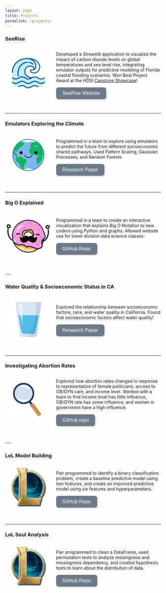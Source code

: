 ```yaml
---
layout: page
title: Projects
permalink: /projects/
---
```


### SeeRise  
<div style="display: flex; align-items: center;">
    <img src="/assets/images/wave.png" 
         style="clip-path: circle(); width: 150px; height: 150px; object-fit: cover; margin-right: 15px;">
    <div>
        <p>Developed a Streamlit application to visualize the impact of carbon dioxide levels on global temperatures and sea level rise, integrating emulator outputs for predictive modeling of Florida coastal flooding scenarios. Won Best Project Award at the HDSI <a href="https://dsc-capstone.org/showcase-25/" target="_blank">Capstone Showcase</a>!</p>
        <a href="https://zoeludena.github.io/SeeRiseWebsite/" target="_blank">
            <button style="background-color: #6C7A89; color: white; border: none; padding: 10px 20px; 
                   border-radius: 8px; font-size: 16px; cursor: pointer; transition: 0.3s; 
                   box-shadow: 2px 2px 5px rgba(0, 0, 0, 0.2);">
                SeeRise Website
            </button>
        </a>
    </div>
</div>
<p><br></p>

---

### Emulators Exploring the Climate  
<div style="display: flex; align-items: center;">
    <img src="/assets/images/earth.png" 
         style="clip-path: circle(); width: 150px; height: 150px; object-fit: cover; margin-right: 15px;">
    <div>
        <p>Programmed in a team to explore using emulators to predict the future from different socioeconomic shared pathways. Used Pattern Scaling, Gaussian Processes, and Random Forests.</p>
        <a href="/assets/files/Utilizing%20Emulators%20to%20Explore%20the%20Climate%20Model%20Parameter%20Space.pdf" target="_blank">
            <button style="background-color: #6C7A89; color: white; border: none; padding: 10px 20px; 
                   border-radius: 8px; font-size: 16px; cursor: pointer; transition: 0.3s; 
                   box-shadow: 2px 2px 5px rgba(0, 0, 0, 0.2);">
                Research Paper
            </button>
        </a>
    </div>
</div>
<p><br></p>

---

### Big O Explained  
<div style="display: flex; align-items: center;">
    <img src="/assets/images/donut-hype-eyes-closed.png" 
         style="clip-path: circle(); width: 150px; height: 150px; object-fit: cover; margin-right: 15px;">
    <div>
        <p>Programmed in a team to create an interactive visualization that explains Big O Notation to new coders using Python and graphs. Allowed website use for lower division data science classes.</p>
        <a href="https://github.com/anmarkova2223/big-o-scrolly" target="_blank">
            <button style="background-color: #6C7A89; color: white; border: none; padding: 10px 20px; 
                   border-radius: 8px; font-size: 16px; cursor: pointer; transition: 0.3s; 
                   box-shadow: 2px 2px 5px rgba(0, 0, 0, 0.2);">
                GitHub Repo
            </button>
        </a>
    </div>
</div>
<p><br></p>
---

### Water Quality & Socioeconomic Status in CA  
<div style="display: flex; align-items: center;">
    <img src="/assets/images/water.png" 
         style="clip-path: circle(); width: 150px; height: 150px; object-fit: cover; margin-right: 15px;">
    <div>
        <p>Explored the relationship between socioeconomic factors, race, and water quality in California. Found that socioeconomic factors affect water quality!</p>
        <a href="/assets/files/water_quality_socioeconomic_ca.pdf" target="_blank">
            <button style="background-color: #6C7A89; color: white; border: none; padding: 10px 20px; 
                   border-radius: 8px; font-size: 16px; cursor: pointer; transition: 0.3s; 
                   box-shadow: 2px 2px 5px rgba(0, 0, 0, 0.2);">
                Research Paper
            </button>
        </a>
    </div>
</div>
<p><br></p>

---

### Investigating Abortion Rates  
<div style="display: flex; align-items: center;">
    <img src="/assets/images/looking_glass.png" 
         style="clip-path: circle(); width: 150px; height: 150px; object-fit: cover; margin-right: 15px;">
    <div>
        <p>Explored how abortion rates changed in response to representation of female politicians, access to OB/GYN care, and income level. Worked with a team to find income level has little influence, OB/GYN rate has some influence, and women in government have a high influence.</p>
        <a href="https://github.com/zoeludena/InvestigatingAbortionRates/tree/master" target="_blank">
            <button style="background-color: #6C7A89; color: white; border: none; padding: 10px 20px; 
                   border-radius: 8px; font-size: 16px; cursor: pointer; transition: 0.3s; 
                   box-shadow: 2px 2px 5px rgba(0, 0, 0, 0.2);">
                GitHub repo
            </button>
        </a>
    </div>
</div>

<p><br></p>
---

### LoL Model Building  
<div style="display: flex; align-items: center;">
    <img src="/assets/images/lol-logo.png" 
         style="clip-path: circle(); width: 150px; height: 150px; object-fit: cover; margin-right: 15px;">
    <div>
        <p>Pair programmed to identify a binary classification problem, create a baseline predictive model using two features, and create an improved predictive model using six features and hyperparameters.</p>
        <a href="https://github.com/zoeludena/League-of-Legends-Model-Building" target="_blank">
            <button style="background-color: #6C7A89; color: white; border: none; padding: 10px 20px; 
                   border-radius: 8px; font-size: 16px; cursor: pointer; transition: 0.3s; 
                   box-shadow: 2px 2px 5px rgba(0, 0, 0, 0.2);">
                GitHub Repo
            </button>
        </a>
    </div>
</div>

<p><br></p>

---

### LoL Soul Analysis  
<div style="display: flex; align-items: center;">
    <img src="/assets/images/lol-logo.png" 
         style="clip-path: circle(); width: 150px; height: 150px; object-fit: cover; margin-right: 15px;">
    <div>
        <p>Pair programmed to clean a DataFrame, used permutation tests to analyze missingness and missingness dependency, and created hypothesis tests to learn about the distribution of data.</p>
        <a href="https://github.com/zoeludena/League-Of-Legends-Soul-Analysis" target="_blank">
            <button style="background-color: #6C7A89; color: white; border: none; padding: 10px 20px; 
                   border-radius: 8px; font-size: 16px; cursor: pointer; transition: 0.3s; 
                   box-shadow: 2px 2px 5px rgba(0, 0, 0, 0.2);">
                GitHub Repo
            </button>
        </a>
    </div>
</div>

